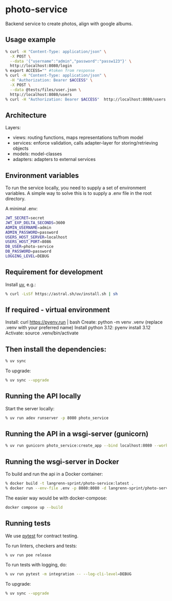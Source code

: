 # photo-service

Backend service to create photos, align with google albums.


## Usage example

```Zsh
% curl -H "Content-Type: application/json" \
  -X POST \
  --data '{"username":"admin","password":"passw123"}' \
  http://localhost:8080/login
% export ACCESS="" #token from response
% curl -H "Content-Type: application/json" \
  -H "Authorization: Bearer $ACCESS" \
  -X POST \
  --data @tests/files/user.json \
  http://localhost:8080/users
% curl -H "Authorization: Bearer $ACCESS"  http://localhost:8080/users
```

## Architecture

Layers:

- views: routing functions, maps representations to/from model
- services: enforce validation, calls adapter-layer for storing/retrieving objects
- models: model-classes
- adapters: adapters to external services

## Environment variables

To run the service locally, you need to supply a set of environment variables. A simple way to solve this is to supply a .env file in the root directory.

A minimal .env:

```Zsh
JWT_SECRET=secret
JWT_EXP_DELTA_SECONDS=3600
ADMIN_USERNAME=admin
ADMIN_PASSWORD=password
USERS_HOST_SERVER=localhost
USERS_HOST_PORT=8086
DB_USER=photo-service
DB_PASSWORD=password
LOGGING_LEVEL=DEBUG
```

## Requirement for development

Install [uv](https://docs.astral.sh/uv/), e.g.:

```Zsh
% curl -LsSf https://astral.sh/uv/install.sh | sh
```

## If required - virtual environment

Install: curl <https://pyenv.run> | bash
Create: python -m venv .venv (replace .venv with your preferred name)
Install python 3.12: pyenv install 3.12
Activate:
source .venv/bin/activate

## Then install the dependencies:

```Zsh
% uv sync
```

To upgrade:

```Zsh
% uv sync --upgrade
```

## Running the API locally

Start the server locally:

```Zsh
% uv run adev runserver -p 8080 photo_service
```

## Running the API in a wsgi-server (gunicorn)

```Zsh
% uv run gunicorn photo_service:create_app --bind localhost:8080 --worker-class aiohttp.GunicornWebWorker
```

## Running the wsgi-server in Docker

To build and run the api in a Docker container:

```Zsh
% docker build -t langrenn-sprint/photo-service:latest .
% docker run --env-file .env -p 8080:8080 -d langrenn-sprint/photo-service:latest
```

The easier way would be with docker-compose:

```Zsh
docker compose up --build
```

## Running tests

We use [pytest](https://docs.pytest.org/en/latest/) for contract testing.

To run linters, checkers and tests:

```Zsh
% uv run poe release
```

To run tests with logging, do:

```Zsh
% uv run pytest -m integration -- --log-cli-level=DEBUG
```
To upgrade:

```Zsh
% uv sync --upgrade
```
